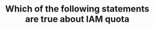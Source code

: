 ---
layout: answer
title: "Which of the following statements are true about IAM quota"
blurb: "IAM usernames are limited to 64 characters and group names are limited to 128 characters. If your username is 64 characters, you really need to check yo"
quid: 152
---